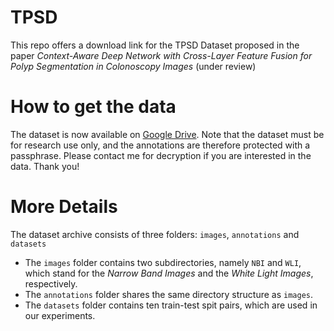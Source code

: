 # TPSD
This repo offers a download link for the TPSD Dataset proposed in the paper *Context-Aware Deep Network with Cross-Layer Feature Fusion for Polyp Segmentation in Colonoscopy Images* (under review)

# How to get the data
The dataset is now available on [Google Drive](https://drive.google.com/file/d/1MXmCzoixR2FX8KthZbVrK2jyoI2BKLPW/view?usp=sharing). Note that the dataset must be for research use only, and the annotations are therefore protected with a passphrase. Please contact me for decryption if you are interested in the data. Thank you!

# More Details
The dataset archive consists of three folders: `images`, `annotations` and `datasets`
- The `images` folder contains two subdirectories, namely `NBI` and `WLI`, which stand for the *Narrow Band Images* and the *White Light Images*, respectively.
- The `annotations` folder shares the same directory structure as `images`.
- The `datasets` folder contains ten train-test spit pairs, which are used in our experiments.
